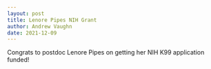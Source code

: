 ```yaml
---
layout: post
title: Lenore Pipes NIH Grant
author: Andrew Vaughn
date: 2021-12-09
---
```


Congrats to postdoc Lenore Pipes on getting her NIH K99 application funded!
